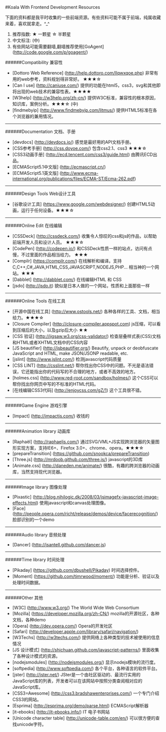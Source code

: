 #Koala With Frontend Development Resources 


下面的资料都是我平时收集的一些前端资源。有些资料可能不属于前端，纯属收藏来着，喜欢就拿走。^_^

1. 推荐指数: ★ 一颗星    ☆ 半颗星
2. 中文标注: (中)
3. 有些网站可能需要翻墙,翻墙推荐使用[GoAgent] (http://code.google.com/p/goagent/)


######Compatibility 兼容性

* [Dottoro Web Reference] (http://help.dottoro.com/llqwxqoe.php) 非常有用的web参考，资料规划得非常好。 ★★★☆
* [Can I use] (http://caniuse.com/) 提供的功能在html5，css3，svg和其他即将出现的web技术的兼容性表。★★★★
* [W3help] (http://w3help.org/zh-cn/) 提供W3C标准，兼容性的根本原因，知识库，案例分析。★★★☆ (中)
* [findmebyip] (http://www.findmebyip.com/litmus/) 提供HTML5标准在各个浏览器的兼用情况。


---

######Documentation 文档、手册

* [devdocs] (http://devdocs.io/) 感觉是最好用的API文档手册。
* [CSS参考手册] (http://css.doyoe.com/) 包含css2.1、css3  ★★★☆ 
* [CSS3动画手册] (http://ecd.tencent.com/css3/guide.html) 由腾讯ECD出品。
* [ECMAScript5.1中文版] (http://ecmascript.cn/) 
* [ECMAScript5.1英文版] (http://www.ecma-international.org/publications/files/ECMA-ST/Ecma-262.pdf)

---

######Design Tools Web设计工具

* [谷歌设计工具] (https://www.google.com/webdesigner/) 创建HTML5动画，运行于任何设备。★★★☆ 


---

######Online Edit 在线编辑

* [CSSDeck] (http://cssdeck.com/) 收集令人惊叹的css和js的作品，以帮助前端开发人员和设计人员。 ★★★☆
* [CodePen] (http://codepen.io/) 和CSSDeck性质一样的站点，访问有点慢，不过里面的作品相当给力。 ★★★
* [Compilr] (https://compilr.com/) 在线解析和编译。支持C,C++,C#,JAVA,HTML,CSS,JAVASCRIPT,NODEJS,PHP... 相当神的一个网站。★★★
* [Dabblet] (http://dabblet.com/) 在线编辑HTML 和 CSS
* [jsdo] (http://jsdo.it) 貌似是日本人做的一个网站，性质和上面那些一样

---

######Online Tools 在线工具

* [开源中国在线工具] (http://www.ostools.net/) 各种各样的工具、文档，相当给力。★★★☆
* [Closure Compiler] (http://closure-compiler.appspot.com) js压缩，可以看到压缩后的大小，以及gzip后大小 ★★
* [CSS 验证] (http://jigsaw.w3.org/css-validator/) 检查层叠样式表(CSS)文档和HTML或者XHTML文档中的CSS内容
* [JS beautifier] (http://jsbeautifier.org/) Beautify, unpack or deobfuscate JavaScript and HTML, make JSON/JSONP readable, etc.
* [jslint] (http://www.jslint.com/) 检测javascript代码质量
* [CSS LINT] (http://csslint.net/) 帮你找出你CSS中的问题。不光是语法错误，它还能指出你的代码写的不合理的地方，或者不高效的地方。
* [holmes.css] (http://www.red-root.com/sandbox/holmes/) 这个CSS可以帮你找出你网页中写的不标准的HTML代码。
* [在线编辑CSS3代码] (http://enjoycss.com/gZ/1) 这个工具很不错。

---

######Game Engine 游戏引擎

* [Impact] (http://impactjs.com/) 收钱的


---

######Animation library 动画库

* [Raphaël] (http://raphaeljs.com/) 通过SVG/VML+JS实现跨浏览器的矢量图形实现方案，支持IE6+、Firefox 3.0+、chrome、opera。★★★☆
* [prepareTransition] (https://github.com/snookca/prepareTransition)
* [Three.js] (http://mrdoob.github.com/three.js/) javascript的3D库
* [Animate.css] (http://daneden.me/animate/) 很酷，有趣的跨浏览器的动画库，当然支持现代浏览器。

---

######Image library 图像处理

* [Pixastic] (http://blog.nihilogic.dk/2008/03/jsimagefx-javascript-image-effects.html) 使用javascript和canvas处理图像。
* [Face] (http://people.opera.com/richt/release/demos/device/facerecognition/) 脸部识别的一个demo

---

######Audio library 音频处理

* [Dancer] (http://jsantell.github.com/dancer.js)

---

######Time library 时间处理

* [Pikaday] (https://github.com/dbushell/Pikaday) 时间选择控件。
* [Moment] (https://github.com/timrwood/moment/) 功能是分析、验证以及处理时间数据。

---

######Other 其他

* [W3C] (http://www.w3.org/) The World Wide Web Consortium
* [Mozilla] (https://developer.mozilla.org/zh-CN/) mozilla的开源社区，各种文档，各种demo
* [Opera] (http://dev.opera.com/) Opera的开发社区
* [Safari] (http://developer.apple.com/library/safari/navigation/)
* [W3Techs] (http://w3techs.com/) 提供网络上各种类型的技术被使用的信息情况
* [JS 设计模式] (http://shichuan.github.com/javascript-patterns/) 里面收集了各种设计模式的资源。
* [nodejsmodules] (http://nodejsmodules.org/) 显示nodejs模块的流行度。
* [softpedia] (http://www.softpedia.com/) 各个平台，各种语言的软件平台。
* [jster] (http://jster.net/) JSter是一个由社区驱动的、最流行实用的JavaScript库的列表，开发者可以在该网站中按照分类查阅相对应的JavaScript库。 
* [CSS3=Awesome] (http://css3.bradshawenterprises.com/) 一个专门介绍CSS3的网站。
* [Esprima] (http://esprima.org/demo/parse.html) ECMAScript解析器
* [it-ebooks] (http://it-ebooks.info/) IT 电子书网站
* [Unicode character table] (http://unicode-table.com/en/) 可以很方便的查找unicode字符。
